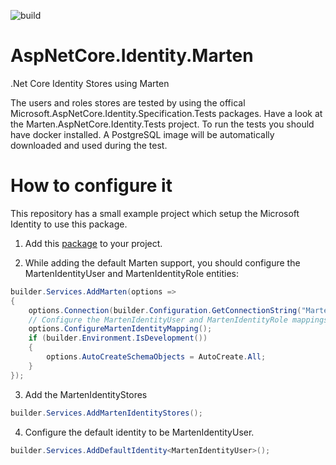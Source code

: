 ![build](https://github.com/soernt/AspNetCore.Identity.Marten/actions/workflows/build_test_deploy.yml/badge.svg)

# AspNetCore.Identity.Marten
.Net Core Identity Stores using Marten

The users and roles stores are tested by using the offical Microsoft.AspNetCore.Identity.Specification.Tests packages. Have a look at the Marten.AspNetCore.Identity.Tests project. 
To run the tests you should have docker installed. A PostgreSQL image will be automatically downloaded and used during the test. 

 
# How to configure it

This repository has a small example project which setup the Microsoft Identity to use this package.


1. Add this [package](https://www.nuget.org/packages/Marten.AspNetCore.Identity/) to your project.

2. While adding the default Marten support, you should configure the MartenIdentityUser and MartenIdentityRole entities:
```c#
builder.Services.AddMarten(options =>
{
    options.Connection(builder.Configuration.GetConnectionString("Marten"));
    // Configure the MartenIdentityUser and MartenIdentityRole mappings
    options.ConfigureMartenIdentityMapping();
    if (builder.Environment.IsDevelopment())
    {
        options.AutoCreateSchemaObjects = AutoCreate.All;
    }
});
```

3. Add the MartenIdentityStores
```c#
builder.Services.AddMartenIdentityStores();
```

4. Configure the default identity to be MartenIdentityUser.
```c#
builder.Services.AddDefaultIdentity<MartenIdentityUser>();
```
